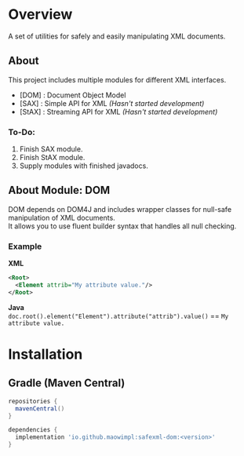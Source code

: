 # Overview
A set of utilities for safely and easily manipulating XML documents.

## About
This project includes multiple modules for different XML interfaces.

* [DOM]   : Document Object Model
* [SAX]   : Simple API for XML      *(Hasn't started development)*
* [StAX]  : Streaming API for XML   *(Hasn't started development)*

### To-Do:
1. Finish SAX module.
2. Finish StAX module.
3. Supply modules with finished javadocs.

## About Module: DOM
DOM depends on DOM4J and includes wrapper classes for null-safe manipulation of XML documents.<br>
It allows you to use fluent builder syntax that handles all null checking.

### Example

**XML**
```xml
<Root>
  <Element attrib="My attribute value."/>
</Root>
```

**Java**<br>
`doc.root().element("Element").attribute("attrib").value()` == `My attribute value.`

# Installation

## Gradle (Maven Central)

```gradle
repositories {
  mavenCentral()
}

dependencies {
  implementation 'io.github.maowimpl:safexml-dom:<version>'
}
```
